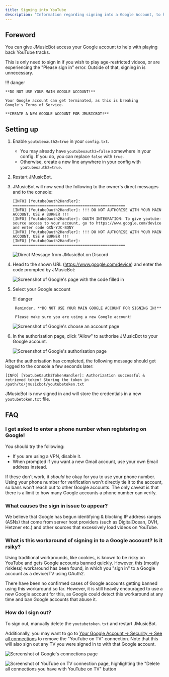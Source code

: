 ```yaml
---
title: Signing into YouTube
description: "Information regarding signing into a Google Account, to help with YouTube playback"
---
```


## Foreword

You can give JMusicBot access your Google account to help with
playing back YouTube tracks.

This is only need to sign in if you wish to play age-restricted videos,
or are experiencing the "Please sign in" error. Outside of that, signing in
is unnecessary.

!!! danger

    **DO NOT USE YOUR MAIN GOOGLE ACCOUNT!**

    Your Google account can get terminated, as this is breaking
    Google's Terms of Service.

    **CREATE A NEW GOOGLE ACCOUNT FOR JMUSICBOT!**

## Setting up

1. Enable `youtubeoauth2=true` in your `config.txt`.
    - You may already have `youtubeoauth2=false` somewhere in your config.
      If you do, you can replace `false` with `true`.
    - Otherwise, create a new line anywhere in your config with
      `youtubeoauth2=true`.

2. Restart JMusicBot.

3. JMusicBot will now send the following
   to the owner's direct messages and to the console:
    ```
    [INFO] [YoutubeOauth2Handler]: ==================================================
    [INFO] [YoutubeOauth2Handler]: !!! DO NOT AUTHORISE WITH YOUR MAIN ACCOUNT, USE A BURNER !!!
    [INFO] [YoutubeOauth2Handler]: OAUTH INTEGRATION: To give youtube-source access to your account, go to https://www.google.com/device and enter code GXN-YJC-BQNY
    [INFO] [YoutubeOauth2Handler]: !!! DO NOT AUTHORISE WITH YOUR MAIN ACCOUNT, USE A BURNER !!!
    [INFO] [YoutubeOauth2Handler]: ==================================================
    ```

    ![Direct Message from JMusicBot on Discord](/assets/images/youtube-oauth2-dm.png)

4. Head to the shown URL (https://www.google.com/device)
   and enter the code prompted by JMusicBot:

    ![Screenshot of Google's page with the code filled in](/assets/images/youtube-oauth2-code.png)

5. Select your Google account

    !!! danger

        Reminder, **DO NOT USE YOUR MAIN GOOGLE ACCOUNT FOR SIGNING IN!**

        Please make sure you are using a new Google account!

    ![Screenshot of Google's choose an account page](/assets/images/youtube-oauth2-choose-account.png)

6. In the authorisation page, click "Allow"
   to authorise JMusicBot to your Google account.

    ![Screenshot of Google's authorisation page](/assets/images/youtube-oauth2-authorisation.png)


After the authorisation has completed, the following message should get logged
to the console a few seconds later:

`[INFO] [YoutubeOauth2TokenHandler]: Authorization successful & retrieved token! Storing the token in /path/to/jmusicbot/youtubetoken.txt`

JMusicBot is now signed in and will store the credentials
in a new `youtubetoken.txt` file. 

## FAQ

### I get asked to enter a phone number when registering on Google!

You should try the following:

- If you are using a VPN, disable it.
- When prompted if you want a new Gmail account, use your own
  Email address instead.

If these don't work, it *should* be okay for you to use your phone number.
Using your phone number for verification won't directly tie it to the account,
so bans won't reach out to other Google accounts. The only caveat is that
there is a limit to how many Google accounts a phone number can verify.

### What causes the sign in issue to appear?

We believe that Google has begun identifying & blocking IP address ranges (ASNs)
that come from server host providers (such as DigitalOcean, OVH, Hetzner etc.)
and other sources that excessively load videos on YouTube.

### What is this workaround of signing in to a Google account? Is it rsiky?

Using traditional workarounds, like cookies, is known to be risky on YouTube
and gets Google accounts banned quickly.
However, this (mostly riskless) workaround has been found, in which you
"sign in" to a Google account as a device/TV using OAuth2.

There have been no confirmed cases of Google accounts getting banned using 
this workaround so far. However, it is still heavily encouraged to use a
new Google account for this, as Google could detect this workaround at any time
and ban Google accounts that abuse it.

### How do I sign out?

To sign out, manually delete the `youtubetoken.txt` and restart JMusicBot.

Additionally, you may want to go to
[Your Google Account -> Security -> See all connections](https://myaccount.google.com/connections)
to remove the "YouTube on TV" connection.
Note that this will also sign out any TV you were signed in to with that
Google account.

![Screenshot of Google's connections page](/assets/images/youtube-oauth2-connections.png)

![Screenshot of YouTube on TV connection page, highlighting the "Delete all connections you have with YouTube on TV" button](/assets/images/youtube-oauth2-connections-youtube-tv.png)